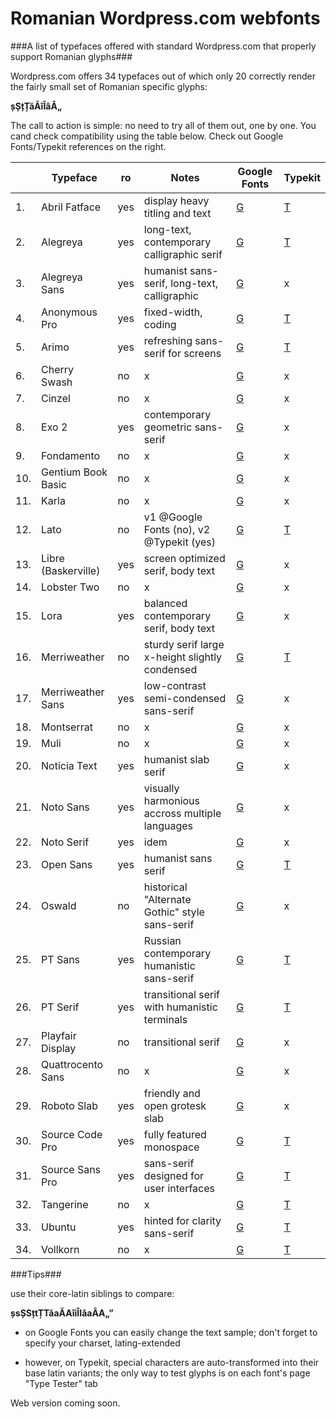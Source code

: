 Romanian Wordpress.com webfonts
===============================

###A list of typefaces offered with standard Wordpress.com that properly support Romanian glyphs###

Wordpress.com offers 34 typefaces out of which only 20 correctly render the fairly small set of Romanian specific glyphs:

__șȘțȚăĂîÎâÂ„__

The call to action is simple: no need to try all of them out, one by one. You cand check compatibility using the table below. Check out Google Fonts/Typekit references on the right.


|     |Typeface               |ro |               Notes                 |                       Google Fonts                        |                   Typekit                     |
|-----|-----------------------|---|-------------------------------------|-----------------------------------------------------------|-----------------------------------------------|
|1.   |Abril Fatface          |yes|display heavy titling and text       |[G](https://www.google.com/fonts/specimen/Abril+Fatface)   |[T](https://typekit.com/fonts/abril-fatface)   |
|2.   |Alegreya               |yes|long-text, contemporary calligraphic serif|[G](https://www.google.com/fonts/specimen/Alegreya)        |[T](https://typekit.com/fonts/alegreya)        |
|3.   |Alegreya Sans          |yes|humanist sans-serif, long-text, calligraphic|[G](https://www.google.com/fonts/specimen/Alegreya+Sans)   |x                                              |
|4.   |Anonymous Pro          |yes|fixed-width, coding                  |[G](https://www.google.com/fonts/specimen/Anonymous+Pro)   |[T](https://typekit.com/fonts/anonymous-pro)   |
|5.   |Arimo                  |yes|refreshing sans-serif for screens    |[G](https://www.google.com/fonts/specimen/Arimo)           |[T](https://typekit.com/fonts/arimo)           |
|6.   |Cherry Swash           |no |x                                    |[G](https://www.google.com/fonts/specimen/Cherry+Swash)    |x                                              |
|7.   |Cinzel                 |no |x                                    |[G](https://www.google.com/fonts/specimen/Cinzel)          |x                                              |
|8.   |Exo 2                  |yes|contemporary geometric sans-serif    |[G](https://www.google.com/fonts/specimen/Exo+2)           |x                                              |
|9.   |Fondamento             |no |x                                    |[G](https://www.google.com/fonts/specimen/Fondamento)      |x                                              |
|10.  |Gentium Book Basic     |no |x                                    |[G](https://www.google.com/fonts/specimen/Gentium+Boo+Basic)|x                                              |
|11.  |Karla                  |no |x                                    |[G](https://www.google.com/fonts/specimen/Karla)           |x                                              |
|12.  |Lato                   |no |v1 @Google Fonts (no), v2 @Typekit (yes)|[G](https://www.google.com/fonts/specimen/Lato)            |[T](https://typekit.com/fonts/lato)            |
|13.  |Libre (Baskerville)    |yes|screen optimized serif, body text    |[G](https://www.google.com/fonts/specimen/Libre+Baskerville)|x                                             |
|14.  |Lobster Two            |no |x                                    |[G](https://www.google.com/fonts/specimen/Lobster+Two)     |x                                              |
|15.  |Lora                   |yes|balanced contemporary serif, body text|[G](https://www.google.com/fonts/specimen/Lora)            |x                                              |
|16.  |Merriweather           |no |sturdy serif large x-height slightly condensed|[G](https://www.google.com/fonts/specimen/Merriweather)|[T](https://typekit.com/fonts/merriweather)|
|17.  |Merriweather Sans      |yes|low-contrast semi-condensed sans-serif|[G](https://www.google.com/fonts/specimen/Merriweather+Sans)|x                                            |
|18.  |Montserrat             |no |x                                    |[G](https://www.google.com/fonts/specimen/Motserrat)       |x                                              |
|19.  |Muli                   |no |x                                    |[G](https://www.google.com/fonts/specimen/Muli)            |x                                              |
|20.  |Noticia Text           |yes|humanist slab serif                  |[G](https://www.google.com/fonts/specimen/Noticia+Text)    |x                                              |
|21.  |Noto Sans              |yes|visually harmonious accross multiple languages|[G](https://www.google.com/fonts/specimen/Noto+Sans)       |x                                              |
|22.  |Noto Serif             |yes|idem                                 |[G](https://www.google.com/fonts/specimen/Noto+Serif)      |x                                              |
|23.  |Open Sans              |yes|humanist sans serif                  |[G](https://www.google.com/fonts/specimen/Open+Sans)       |[T](https://typekit.com/fonts/open-sans)       |
|24.  |Oswald                 |no |historical "Alternate Gothic" style sans-serif|[G](https://www.google.com/fonts/specimen/Oswald) |x                                              |
|25.  |PT Sans                |yes|Russian contemporary humanistic sans-serif|[G](https://www.google.com/fonts/specimen/PT+Sans)    |[T](https://typekit.com/fonts/pt-sans)         |
|26.  |PT Serif               |yes|transitional serif with humanistic terminals|[G](https://www.google.com/fonts/specimen/PT+Serif)|[T](https://typekit.com/fonts/pt-serif)         |
|27.  |Playfair Display       |no |transitional serif                   |[G](https://www.google.com/fonts/specimen/Playfair+Display)|x                                              |
|28.  |Quattrocento Sans      |no |x                                    |[G](https://www.google.com/fonts/specimen/Quattrocento+Sans)|x                                              |
|29.  |Roboto Slab            |yes|friendly and open grotesk slab       |[G](https://www.google.com/fonts/specimen/Roboto+Slab)     |x                                              |
|30.  |Source Code Pro        |yes|fully featured monospace             |[G](https://www.google.com/fonts/specimen/Source+Code+Pro) |[T](https://typekit.com/fonts/source-code-pro) |
|31.  |Source Sans Pro        |yes|sans-serif designed for user interfaces|[G](https://www.google.com/fonts/specimen/Source+Sans+Pro)|[T](https://typekit.com/fonts/source-sans-pro)|
|32.  |Tangerine              |no |x                                    |[G](https://www.google.com/fonts/specimen/Tangerine)       |[T](https://typekit.com/fonts/tangerine)       |
|33.  |Ubuntu                 |yes|hinted for clarity sans-serif        |[G](https://www.google.com/fonts/specimen/Ubuntu)          |[T](https://typekit.com/fonts/ubuntu)          |
|34.  |Vollkorn               |no |x                                    |[G](https://www.google.com/fonts/specimen/Vollkorn)        |[T](https://typekit.com/fonts/vollkorn)        |

###Tips###

use their core-latin siblings to compare:

__șsȘSțtȚTăaĂAîiÎIâaÂA„”__

* on Google Fonts you can easily change the text sample; don't forget to specify your charset, lating-extended

* however, on Typekit, special characters are auto-transformed into their base latin variants; the only way to test glyphs is on each font's page "Type Tester" tab

Web version coming soon.